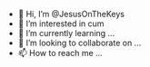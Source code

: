 - 👋 Hi, I’m @JesusOnTheKeys
- 👀 I’m interested in cum
- 🌱 I’m currently learning ...
- 💞️ I’m looking to collaborate on ...
- 📫 How to reach me ...

<!---
JesusOnTheKeys/JesusOnTheKeys is a ✨ special ✨ repository because its `README.md` (this file) appears on your GitHub profile.
You can click the Preview link to take a look at your changes.
--->
